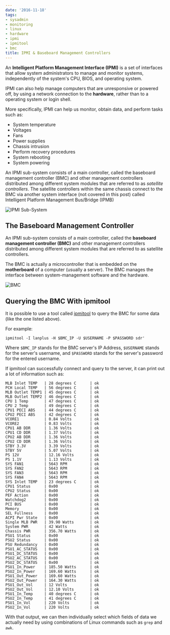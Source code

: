 ```yaml
---
date: '2016-11-18'
tags:
- sysadmin
- monitoring
- linux
- hardware
- ipmi
- ipmitool
- bmc
title: IPMI & Baseboard Management Controllers
---
```


An **Intelligent Platform Management Interface (IPMI)** is a set of interfaces that allow system administrators to manage and monitor systems, independently of the system's CPU, BIOS, and operating system.

IPMI can also help manage computers that are unresponsive or powered off, by using a network connection to the **hardware**, rather than to a operating system or login shell.

More specifically, IPMI can help us monitor, obtain data, and perform tasks such as:

- System temperature
- Voltages
- Fans
- Power supplies
- Chassis intrusion
- Perform recovery procedures
- System rebooting
- System powering

An IPMI sub-system consists of a main controller, called the baseboard management controller (BMC) and other management controllers distributed among different system modules that are referred to as *satellite controllers*. The satellite controllers within the same chassis connect to the BMC via another system interface (not covered in this post) called Intelligent Platform Management Bus/Bridge (IPMB)

<!--more-->

![IPMI Sub-System](https://upload.wikimedia.org/wikipedia/commons/f/f2/IPMI-Block-Diagram.png)


## The Baseboard Management Controller

An IPMI sub-system consists of a main controller, called the **baseboard management controller (BMC)** and other management controllers distributed among different system modules that are referred to as satellite controllers.

The BMC is actually a microcontroller that is embedded on the **motherboard** of a computer (usually a server). The BMC manages the interface between system-management software and the hardware.

![BMC](http://www.servethehome.com/wp-content/uploads/2010/11/Nuvotion-BMC.jpg)

## Querying the BMC With ipmitool

It is possible to use a tool called [ipmitool](http://freecode.com/projects/ipmitool) to query the BMC for some data (like the one listed above).

For example:

```
ipmitool -I lanplus -H $BMC_IP -U $USERNAME -P $PASSWORD sdr'
```

Where `$BMC_IP` stands for the BMC server's IP Address, `$USERNAME` stands for the server's username, and `$PASSWORD` stands for the server's password for the entered username.

If ipmitool can successfully connect and query to the server, it can print out a lot of information such as:

```
MLB Inlet TEMP   | 28 degrees C      | ok
PCH Local TEMP   | 56 degrees C      | ok
MLB Outlet TEMP1 | 45 degrees C      | ok
MLB Outlet TEMP2 | 46 degrees C      | ok
CPU 1 Temp       | 47 degrees C      | ok
CPU 2 Temp       | 49 degrees C      | ok
CPU1 PECI ABS    | 44 degrees C      | ok
CPU2 PECI ABS    | 42 degrees C      | ok
VCORE1           | 0.84 Volts        | ok
VCORE2           | 0.83 Volts        | ok
CPU1 AB DDR      | 1.36 Volts        | ok
CPU1 CD DDR      | 1.37 Volts        | ok
CPU2 AB DDR      | 1.36 Volts        | ok
CPU2 CD DDR      | 1.36 Volts        | ok
STBY 3.3V        | 3.39 Volts        | ok
STBY 5V          | 5.07 Volts        | ok
PS 12V           | 12.16 Volts       | ok
PS 1.1V          | 1.13 Volts        | ok
SYS FAN1         | 5643 RPM          | ok
SYS FAN2         | 5643 RPM          | ok
SYS FAN3         | 5643 RPM          | ok
SYS FAN4         | 5643 RPM          | ok
SYS Inlet TEMP   | 23 degrees C      | ok
CPU1 Status      | 0x00              | ok
CPU2 Status      | 0x00              | ok
PEF Action       | 0x00              | ok
Watchdog2        | 0x00              | ok
PCI BUS          | 0x00              | ok
Memory           | 0x00              | ok
SEL Fullness     | 0x00              | ok
ACPI Pwr State   | 0x00              | ok
Single MLB PWR   | 39.90 Watts       | ok
System PWR       | 42 Watts          | ok
Chassis PWR      | 356.70 Watts      | ok
PSU1 Status      | 0x00              | ok
PSU2 Status      | 0x00              | ok
PSU Redundancy   | 0x00              | ok
PSU1_AC_STATUS   | 0x00              | ok
PSU1_DC_STATUS   | 0x00              | ok
PSU2_AC_STATUS   | 0x00              | ok
PSU2_DC_STATUS   | 0x00              | ok
PSU1_In_Power    | 185.50 Watts      | ok
PSU2_In_Power    | 169.60 Watts      | ok
PSU1_Out_Power   | 169.60 Watts      | ok
PSU2_Out_Power   | 164.30 Watts      | ok
PSU1_Out_Vol     | 12 Volts          | ok
PSU2_Out_Vol     | 12.10 Volts       | ok
PSU1_In_Temp     | 40 degrees C      | ok
PSU2_In_Temp     | 41 degrees C      | ok
PSU1_In_Vol      | 220 Volts         | ok
PSU2_In_Vol      | 220 Volts         | ok
```

With that output, we can then individually select which fields of data we actually need by using combinations of Linux commands such as `grep` and `awk`.